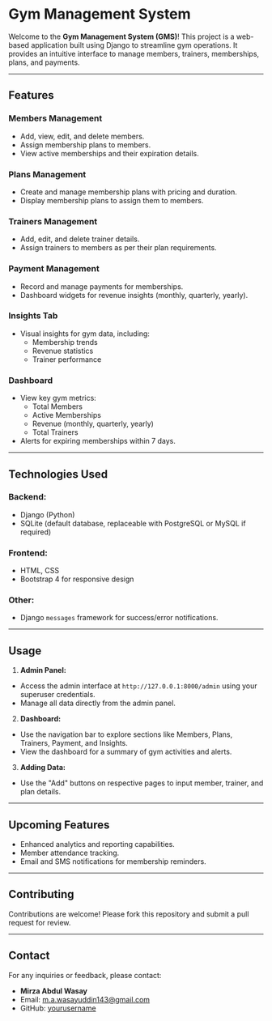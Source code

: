 # Gym Management System

Welcome to the **Gym Management System (GMS)**! This project is a web-based application built using Django to streamline gym operations. It provides an intuitive interface to manage members, trainers, memberships, plans, and payments.

---

## Features

### Members Management

- Add, view, edit, and delete members.
- Assign membership plans to members.
- View active memberships and their expiration details.

### Plans Management

- Create and manage membership plans with pricing and duration.
- Display membership plans to assign them to members.

### Trainers Management

- Add, edit, and delete trainer details.
- Assign trainers to members as per their plan requirements.

### Payment Management

- Record and manage payments for memberships.
- Dashboard widgets for revenue insights (monthly, quarterly, yearly).

### Insights Tab

- Visual insights for gym data, including:
  - Membership trends
  - Revenue statistics
  - Trainer performance

### Dashboard

- View key gym metrics:
  - Total Members
  - Active Memberships
  - Revenue (monthly, quarterly, yearly)
  - Total Trainers
- Alerts for expiring memberships within 7 days.

---

## Technologies Used

### Backend:

- Django (Python)
- SQLite (default database, replaceable with PostgreSQL or MySQL if required)

### Frontend:

- HTML, CSS
- Bootstrap 4 for responsive design

### Other:

- Django `messages` framework for success/error notifications.

---

## Usage

1. **Admin Panel:**
- Access the admin interface at `http://127.0.0.1:8000/admin` using your superuser credentials.
- Manage all data directly from the admin panel.

2. **Dashboard:**
- Use the navigation bar to explore sections like Members, Plans, Trainers, Payment, and Insights.
- View the dashboard for a summary of gym activities and alerts.

3. **Adding Data:**
- Use the "Add" buttons on respective pages to input member, trainer, and plan details.

---

## Upcoming Features

- Enhanced analytics and reporting capabilities.
- Member attendance tracking.
- Email and SMS notifications for membership reminders.

---

## Contributing

Contributions are welcome! Please fork this repository and submit a pull request for review.

---

## Contact

For any inquiries or feedback, please contact:
- **Mirza Abdul Wasay**
- Email: m.a.wasayuddin143@gmail.com
- GitHub: [yourusername](https://github.com/Mirza-Abdul-Wasay5704)

```
